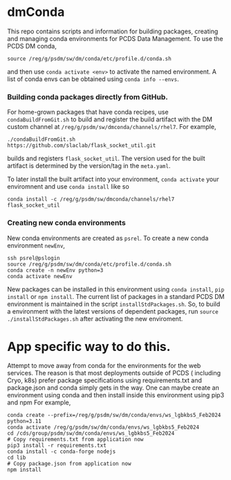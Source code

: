 # dmConda
This repo contains scripts and information for building packages, creating and managing conda environments for PCDS Data Management.
To use the PCDS DM conda, 
```
source /reg/g/psdm/sw/dm/conda/etc/profile.d/conda.sh
```
and then use `conda activate <env>` to activate the named environment.
A list of conda envs can be obtained using `conda info --envs`.


### Building conda packages directly from GitHub.
For home-grown packages that have conda recipes, use `condaBuildFromGit.sh` to
build and register the build artifact with the DM custom channel at `/reg/g/psdm/sw/dmconda/channels/rhel7`.
For example, 
```
./condaBuildFromGit.sh https://github.com/slaclab/flask_socket_util.git
```
builds and registers `flask_socket_util`. The version used for the built artifact is determined by the version/tag in the `meta.yaml`.

To later install the built artifact into your environment, `conda activate` your enviromnent and use `conda install` like so
```
conda install -c /reg/g/psdm/sw/dmconda/channels/rhel7 flask_socket_util
```
 
### Creating new conda environments
New conda environments are created as `psrel`. To create a new conda environment `newEnv`, 
```
ssh psrel@pslogin
source /reg/g/psdm/sw/dm/conda/etc/profile.d/conda.sh
conda create -n newEnv python=3 
conda activate newEnv
```
New packages can be installed in this environment using `conda install`, `pip install` or `npm install`.
The current list of packages in a standard PCDS DM environment is maintained in the script `installStdPackages.sh`.
So, to build a environment with the latest versions of dependent packages, run `source ./installStdPackages.sh` after activating the new enviroment.

# App specific way to do this. 
Attempt to move away from conda for the environments for the web services.
The reason is that most deployments outside of PCDS ( including Cryo, k8s) prefer
package specifications using requirements.txt and package.json and conda simply gets in the way.
One can maybe create an environment using conda and then install inside this environment using pip3 and npm
For example,
```
conda create --prefix=/reg/g/psdm/sw/dm/conda/envs/ws_lgbkbs5_Feb2024  python=3.11
conda activate /reg/g/psdm/sw/dm/conda/envs/ws_lgbkbs5_Feb2024
cd /cds/group/psdm/sw/dm/conda/envs/ws_lgbkbs5_Feb2024
# Copy requirements.txt from application now
pip3 install -r requirements.txt
conda install -c conda-forge nodejs
cd lib
# Copy package.json from application now
npm install
```






